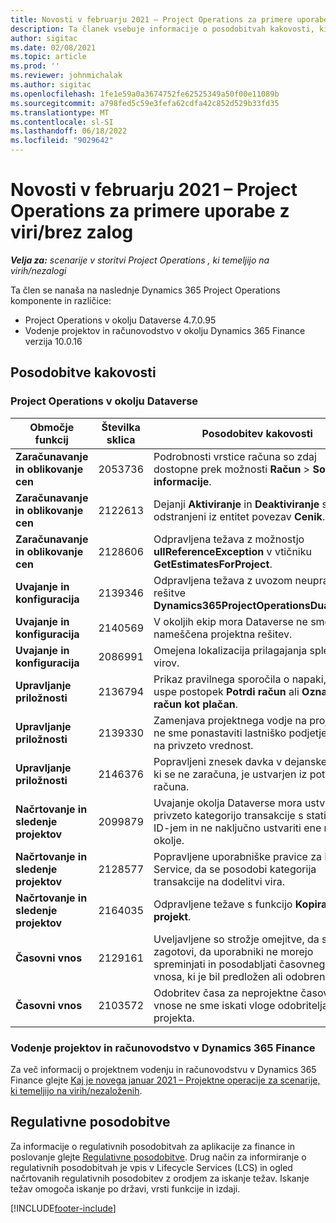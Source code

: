 ```yaml
---
title: Novosti v februarju 2021 – Project Operations za primere uporabe z viri/brez zalog
description: Ta članek vsebuje informacije o posodobitvah kakovosti, ki so na voljo v izdaji Project Operations februarja 2021 za scenarije, ki temeljijo na virih/brez zaloge.
author: sigitac
ms.date: 02/08/2021
ms.topic: article
ms.prod: ''
ms.reviewer: johnmichalak
ms.author: sigitac
ms.openlocfilehash: 1fe1e59a0a3674752fe62525349a50f00e11089b
ms.sourcegitcommit: a798fed5c59e3fefa62cdfa42c852d529b33fd35
ms.translationtype: MT
ms.contentlocale: sl-SI
ms.lasthandoff: 06/18/2022
ms.locfileid: "9029642"
---
```

# <a name="whats-new-february-2021---project-operations-for-resourcenon-stocked-based-scenarios"></a>Novosti v februarju 2021 – Project Operations za primere uporabe z viri/brez zalog

_**Velja za:** scenarije v storitvi Project Operations , ki temeljijo na virih/nezalogi_

Ta člen se nanaša na naslednje Dynamics 365 Project Operations komponente in različice:

- Project Operations v okolju Dataverse 4.7.0.95
- Vodenje projektov in računovodstvo v okolju Dynamics 365 Finance verzija 10.0.16 

## <a name="quality-updates"></a>Posodobitve kakovosti

### <a name="project-operations-on-dataverse"></a>Project Operations v okolju Dataverse

| **Območje funkcij** | **Številka sklica** | **Posodobitev kakovosti** |
| --- | --- | --- |
| **Zaračunavanje in oblikovanje cen** | 2053736 | Podrobnosti vrstice računa so zdaj dostopne prek možnosti **Račun** > **Sorodne informacije**. |
| **Zaračunavanje in oblikovanje cen** | 2122613 | Dejanji **Aktiviranje** in **Deaktiviranje** sta bili odstranjeni iz entitet povezav **Cenik**. |
| **Zaračunavanje in oblikovanje cen** | 2128606 | Odpravljena težava z možnostjo **ullReferenceException** v vtičniku **GetEstimatesForProject**. |
| **Uvajanje in konfiguracija** | 2139346 | Odpravljena težava z uvozom neupravljane rešitve **Dynamics365ProjectOperationsDualWrite**. |
| **Uvajanje in konfiguracija** | 2140569 | V okoljih ekip mora Dataverse ne sme biti nameščena projektna rešitev. |
| **Uvajanje in konfiguracija** | 2086991 | Omejena lokalizacija prilagajanja spletnih virov. |
| **Upravljanje priložnosti** | 2136794 | Prikaz pravilnega sporočila o napaki, ko ne uspe postopek **Potrdi račun** ali **Označi račun kot plačan**. |
| **Upravljanje priložnosti** | 2139330 | Zamenjava projektnega vodje na projektu ne sme ponastaviti lastniško podjetje nazaj na privzeto vrednost. |
| **Upravljanje priložnosti** | 2146376 | Popravljeni znesek davka v dejanskem delu, ki se ne zaračuna, je ustvarjen iz potrditve računa. |
| **Načrtovanje in sledenje projektov** | 2099879 | Uvajanje okolja Dataverse mora ustvariti privzeto kategorijo transakcije s statičnim ID-jem in ne naključno ustvariti ene na okolje. |
| **Načrtovanje in sledenje projektov** | 2128577 | Popravljene uporabniške pravice za Project Service, da se posodobi kategorija transakcije na dodelitvi vira. |
| **Načrtovanje in sledenje projektov** | 2164035 | Odpravljene težave s funkcijo **Kopiraj projekt**. |
| **Časovni vnos** | 2129161 | Uveljavljene so strožje omejitve, da se zagotovi, da uporabniki ne morejo spreminjati in posodabljati časovnega vnosa, ki je bil predložen ali odobren. |
| **Časovni vnos** | 2103572 | Odobritev časa za neprojektne časovne vnose ne sme iskati vloge odobritelja projekta. |

### <a name="project-management-and-accounting-in-dynamics-365-finance"></a>Vodenje projektov in računovodstvo v Dynamics 365 Finance 

Za več informacij o projektnem vodenju in računovodstvu v Dynamics 365 Finance glejte [Kaj je novega januar 2021 – Projektne operacije za scenarije, ki temeljijo na virih/nezaloženih](whats-new-jan-2021-resource-based.md).


## <a name="regulatory-updates"></a>Regulativne posodobitve

Za informacije o regulativnih posodobitvah za aplikacije za finance in poslovanje glejte [Regulativne posodobitve](/dynamics365/finance/localizations/regulatory-updates). Drug način za informiranje o regulativnih posodobitvah je vpis v Lifecycle Services (LCS) in ogled načrtovanih regulativnih posodobitev z orodjem za iskanje težav. Iskanje težav omogoča iskanje po državi, vrsti funkcije in izdaji.


[!INCLUDE[footer-include](../includes/footer-banner.md)]